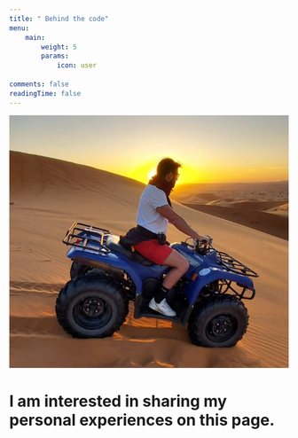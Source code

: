 ```yaml
---
title: " Behind the code"
menu:
    main:
        weight: 5
        params:
            icon: user

comments: false
readingTime: false
---
```

![](img/behind.jpeg)
# I am interested in sharing my personal experiences on this page.


